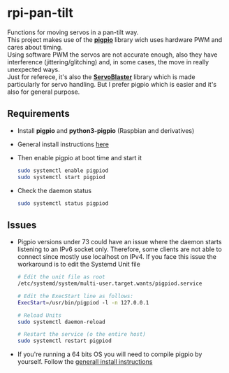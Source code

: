 # rpi-pan-tilt

Functions for moving servos in a pan-tilt way. \
This project makes use of the [__pigpio__](http://abyz.me.uk/rpi/pigpio/index.html) library wich uses hardware PWM and cares about timing. \
Using software PWM the servos are not accurate enough, also they have interference (jittering/glitching) and, in some cases, the move in really unexpected ways. \
Just for referece, it's also the [__ServoBlaster__](https://github.com/BioMachinesLab/drones/wiki/Installing-Servoblaster) library which is made particularly for servo handling. But I prefer pigpio which is easier and it's also for general purpose.

## Requirements
* Install __pigpio__ and __python3-pigpio__ (Raspbian and derivatives)
* General install instructions [here](http://abyz.me.uk/rpi/pigpio/download.html)

* Then enable pigpio at boot time and start it
    ```bash
    sudo systemctl enable pigpiod
    sudo systemctl start pigpiod
    ```
* Check the daemon status
    ```bash
    sudo systemctl status pigpiod
    ```

## Issues
* Pigpio versions under 73 could have an issue where the daemon starts listening to an IPv6 socket only. Therefore, some clients are not able to connect since mostly use localhost on IPv4. If you face this issue the workaround is to edit the Systemd Unit file
    ```bash
    # Edit the unit file as root
    /etc/systemd/system/multi-user.target.wants/pigpiod.service

    # Edit the ExecStart line as follows:
    ExecStart=/usr/bin/pigpiod -l -n 127.0.0.1

    # Reload Units
    sudo systemctl daemon-reload

    # Restart the service (o the entire host)
    sudo systemctl restart pigpiod
    ```
* If you're running a 64 bits OS you will need to compile pigpio by yourself. Follow the [generall install instructions](http://abyz.me.uk/rpi/pigpio/download.html)